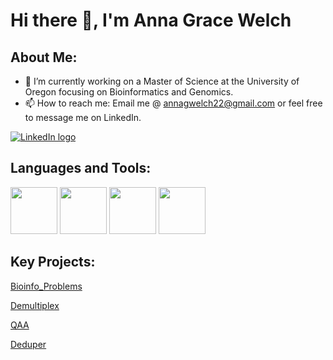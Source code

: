 # Hi there 👋, I'm Anna Grace Welch

## About Me:

- 🔭 I’m currently working on a Master of Science at the University of Oregon focusing on Bioinformatics and Genomics. 
- 📫 How to reach me: Email me @ annagwelch22@gmail.com or feel free to message me on LinkedIn.

[![LinkedIn logo](https://github.com/AnnaGraceWelch/AnnaGraceWelch/assets/104738280/f3c10917-3f7b-4ef8-827d-e3c941a64231)](https://www.linkedin.com/in/annagracewelch/)


## Languages and Tools:

[<img src="https://github.com/AnnaGraceWelch/AnnaGraceWelch/assets/104738280/d325e987-86a4-422a-9949-72c64ac630bc" width="75" height="75">](https://www.python.org/) [<img src="https://github.com/AnnaGraceWelch/AnnaGraceWelch/assets/104738280/64cddd0f-c369-4f6e-80fc-5047adacec87" width="75" height="75">](https://www.r-project.org/) [<img src="https://github.com/AnnaGraceWelch/AnnaGraceWelch/assets/104738280/3bc9a94f-aa3a-4a66-9281-7b6dc543af1a" width="75" height="75">](https://www.gnu.org/software/bash/) [<img src="https://github.com/AnnaGraceWelch/AnnaGraceWelch/assets/104738280/ad9e0d3d-dce2-4708-820c-1326fb6c4202" width="75" height="75">](https://www.docker.com/)


## Key Projects:

[Bioinfo_Problems](https://github.com/AnnaGraceWelch/Bioinfo_Problems)

[Demultiplex](https://github.com/AnnaGraceWelch/Demultiplex)

[QAA](https://github.com/AnnaGraceWelch/QAA)

[Deduper](https://github.com/AnnaGraceWelch/Deduper-AnnaGraceWelch)

<!--
**AnnaGraceWelch/AnnaGraceWelch** is a ✨ _special_ ✨ repository because its `README.md` (this file) appears on your GitHub profile.

Here are some ideas to get you started:

- 🔭 I’m currently working on a Master of Science at the University of Oregon focusing of Bioinformatics and Genomics. 
- 📫 How to reach me: Email me @ annagwelch22@gmail.com or feel free to message me on LinkedIn.

-->
